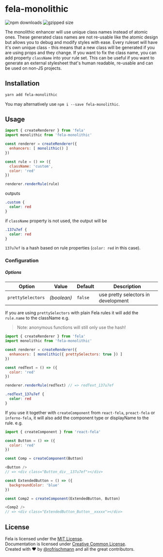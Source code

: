 # fela-monolithic

<img alt="npm downloads" src="https://img.shields.io/npm/dm/fela-monolithic.svg"> <img alt="gzipped size" src="https://img.shields.io/badge/gzipped-1.22kb-brightgreen.svg">

The monolithic enhancer will use unique class names instead of atomic ones.
These generated class names are not re-usable like the atomic design but allows you to debug and modify styles with ease.
Every ruleset will have it's own unique class - this means that a new class will be generated if you are using props and they change. If you want to fix the class name, you can add property `className` into your rule set. This can be useful if you want to generate an external stylesheet that's human readable, re-usable and can be used on non-JS projects.

## Installation
```sh
yarn add fela-monolithic
```
You may alternatively use `npm i --save fela-monolithic`.

## Usage

```javascript
import { createRenderer } from 'fela'
import monolithic from 'fela-monolithic'

const renderer = createRenderer({
  enhancers: [ monolithic() ]
})

const rule = () => ({
  className: 'custom',
  color: 'red'
})

renderer.renderRule(rule)
```

outputs

```css
.custom {
  color: red
}
```

if `className` property is not used, the output will be

```css
.137u7ef {
  color: red
}
```

`137u7ef` is a hash based on rule properties (`color: red` in this case).

### Configuration
##### Options
| Option | Value | Default | Description |
| --- | --- | --- | --- |
| `prettySelectors` | *(boolean)* | `false` | use pretty selectors in development |

If you are using `prettySelectors` with plain Fela rules it will add the `rule.name` to the className e.g.

> Note: anonymous functions will still only use the hash!

```javascript
import { createRenderer } from 'fela'
import monolithic from 'fela-monolithic'

const renderer = createRenderer({
  enhancers: [ monolithic({ prettySelectors: true }) ]
})

const redText = () => ({
  color: 'red'
})

renderer.renderRule(redText) // => redText_137u7ef
```
```css
.redText_137u7ef {
  color: red
}
```

If you use it together with `createComponent` from `react-fela`, `preact-fela` or `inferno-fela`, it will also add the component type or displayName to the rule. e.g.

```javascript
import { createComponent } from 'react-fela'

const Button = () => ({
  color: 'red'
})

const Comp = createComponent(Button)

<Button />
// => <div class="Button_div__137u7ef"></div>

const ExtendedButton = () => ({
  backgroundColor: 'blue'
})

const Comp2 = createComponent(ExtendedButton, Button)

<Comp2 />
// => <div class="ExtendedButton_Button__xxxxx"></div>
```


## License
Fela is licensed under the [MIT License](http://opensource.org/licenses/MIT).<br>
Documentation is licensed under [Creative Common License](http://creativecommons.org/licenses/by/4.0/).<br>
Created with ♥ by [@rofrischmann](http://rofrischmann.de) and all the great contributors.
